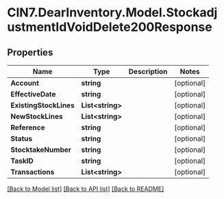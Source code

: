 # CIN7.DearInventory.Model.StockadjustmentIdVoidDelete200Response

## Properties

| Name                   | Type                   | Description | Notes      |
| ---------------------- | ---------------------- | ----------- | ---------- |
| **Account**            | **string**             |             | [optional] |
| **EffectiveDate**      | **string**             |             | [optional] |
| **ExistingStockLines** | **List&lt;string&gt;** |             | [optional] |
| **NewStockLines**      | **List&lt;string&gt;** |             | [optional] |
| **Reference**          | **string**             |             | [optional] |
| **Status**             | **string**             |             | [optional] |
| **StocktakeNumber**    | **string**             |             | [optional] |
| **TaskID**             | **string**             |             | [optional] |
| **Transactions**       | **List&lt;string&gt;** |             | [optional] |

[[Back to Model list]](../README.md#documentation-for-models) [[Back to API list]](../README.md#documentation-for-api-endpoints) [[Back to README]](../README.md)
